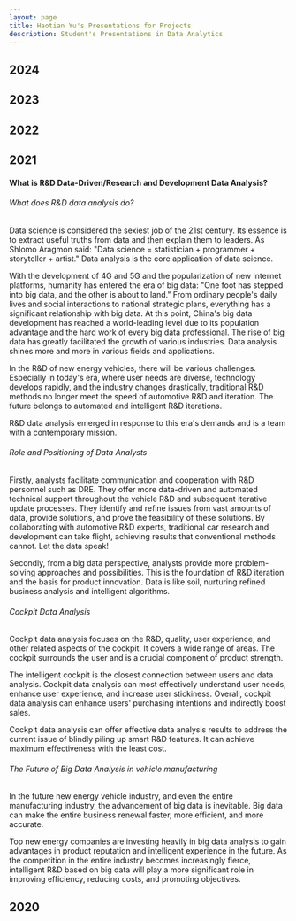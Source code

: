 ```yaml
---
layout: page
title: Haotian Yu's Presentations for Projects
description: Student's Presentations in Data Analytics
---
```



## 2024

## 2023

## 2022

## 2021

#### What is R&D Data-Driven/Research and Development Data Analysis?

###### What does R&D data analysis do?

Data science is considered the sexiest job of the 21st century. 
Its essence is to extract useful truths from data and then explain them to leaders. 
As Shlomo Aragmon said: "Data science = statistician + programmer + storyteller + artist." 
Data analysis is the core application of data science.

With the development of 4G and 5G and the popularization of new internet platforms, 
humanity has entered the era of big data: "One foot has stepped into big data, and the 
other is about to land." From ordinary people's daily lives and social interactions to 
national strategic plans, everything has a significant relationship with big data. 
At this point, China's big data development has reached a world-leading level due to its 
population advantage and the hard work of every big data professional. The rise of big 
data has greatly facilitated the growth of various industries. Data analysis shines more 
and more in various fields and applications.

In the R&D of new energy vehicles, there will be various challenges. Especially in today's 
era, where user needs are diverse, technology develops rapidly, and the industry changes 
drastically, traditional R&D methods no longer meet the speed of automotive R&D and iteration. 
The future belongs to automated and intelligent R&D iterations.

R&D data analysis emerged in response to this era's demands and is a team with a contemporary 
mission.

###### Role and Positioning of Data Analysts

Firstly, analysts facilitate communication and cooperation with R&D personnel such as DRE. 
They offer more data-driven and automated technical support throughout the vehicle R&D and 
subsequent iterative update processes. They identify and refine issues from vast amounts of data, 
provide solutions, and prove the feasibility of these solutions. By collaborating with automotive 
R&D experts, traditional car research and development can take flight, achieving results that 
conventional methods cannot. Let the data speak!

Secondly, from a big data perspective, analysts provide more problem-solving approaches and 
possibilities. This is the foundation of R&D iteration and the basis for product innovation. 
Data is like soil, nurturing refined business analysis and intelligent algorithms.

###### Cockpit Data Analysis

Cockpit data analysis focuses on the R&D, quality, user experience, and other related aspects 
of the cockpit. It covers a wide range of areas. The cockpit surrounds the user and is a crucial 
component of product strength.

The intelligent cockpit is the closest connection between users and data analysis. Cockpit data 
analysis can most effectively understand user needs, enhance user experience, and increase user 
stickiness. Overall, cockpit data analysis can enhance users' purchasing intentions and indirectly 
boost sales.

Cockpit data analysis can offer effective data analysis results to address the current issue of
blindly piling up smart R&D features. It can achieve maximum effectiveness with the least cost.

###### The Future of Big Data Analysis in vehicle manufacturing

In the future new energy vehicle industry, and even the entire manufacturing industry, the advancement of big data is inevitable. Big data can make the entire business renewal faster, more efficient, and more accurate.

Top new energy companies are investing heavily in big data analysis to gain advantages in product reputation and intelligent experience in the future. As the competition in the entire industry becomes increasingly fierce, intelligent R&D based on big data will play a more significant role in improving efficiency, reducing costs, and promoting objectives.


## 2020




